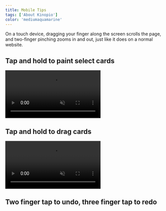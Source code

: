 ```yaml
---
title: Mobile Tips
tags: ['About Kinopio']
color: 'mediumaquamarine'
---
```


On a touch device, dragging your finger along the screen scrolls the page, and two-finger pinching zooms in and out, just like it does on a normal website.

## Tap and hold to paint select cards

<video autoplay loop muted playsinline class="narrow">
  <source src="https://kinopio-updates.us-east-1.linodeobjects.com/mobile-press-hold-paint.mp4" height="83">
</video>

## Tap and hold to drag cards

<video autoplay loop muted playsinline class="narrow">
  <source src="https://kinopio-updates.us-east-1.linodeobjects.com/mobile-press-hold-drag.mp4" height="83">
</video>

## Two finger tap to undo, three finger tap to redo
